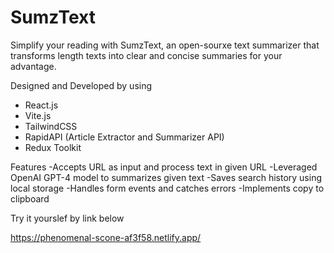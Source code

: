 # SumzText

Simplify your reading with SumzText, an open-sourxe text summarizer that transforms length texts into clear and concise summaries for your advantage.

Designed and Developed by using
- React.js
- Vite.js
- TailwindCSS
- RapidAPI (Article Extractor and Summarizer API)
- Redux Toolkit


Features
-Accepts URL as input and process text in given URL
-Leveraged OpenAI GPT-4 model to summarizes given text
-Saves search history using local storage 
-Handles form events and catches errors
-Implements copy to clipboard

Try it yourslef by link below

https://phenomenal-scone-af3f58.netlify.app/
